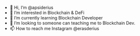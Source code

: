 - 👋 Hi, I’m @apsiderius
- 👀 I’m interested in Blockchain & DeFi
- 🌱 I’m currently learning Blockchain Developer
- 💞️ I’m looking to someone can teaching me to Blockchain Dev.
- 📫 How to reach me Instagram @erasderius

<!---
apsiderius/apsiderius is a ✨ special ✨ repository because its `README.md` (this file) appears on your GitHub profile.
You can click the Preview link to take a look at your changes.
--->
